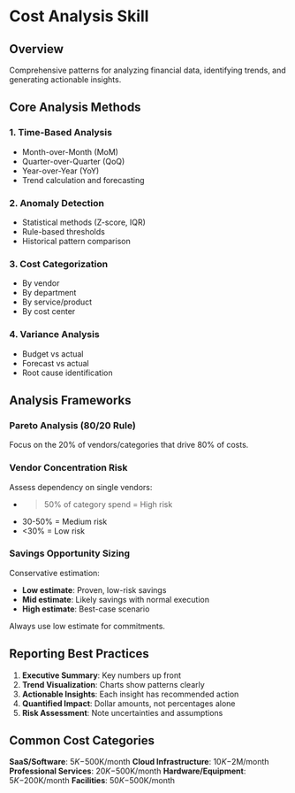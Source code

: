 # Cost Analysis Skill

## Overview
Comprehensive patterns for analyzing financial data, identifying trends, and generating actionable insights.

## Core Analysis Methods

### 1. Time-Based Analysis
- Month-over-Month (MoM)
- Quarter-over-Quarter (QoQ)
- Year-over-Year (YoY)
- Trend calculation and forecasting

### 2. Anomaly Detection
- Statistical methods (Z-score, IQR)
- Rule-based thresholds
- Historical pattern comparison

### 3. Cost Categorization
- By vendor
- By department
- By service/product
- By cost center

### 4. Variance Analysis
- Budget vs actual
- Forecast vs actual
- Root cause identification

## Analysis Frameworks

### Pareto Analysis (80/20 Rule)
Focus on the 20% of vendors/categories that drive 80% of costs.

### Vendor Concentration Risk
Assess dependency on single vendors:
- >50% of category spend = High risk
- 30-50% = Medium risk
- <30% = Low risk

### Savings Opportunity Sizing

Conservative estimation:
- **Low estimate**: Proven, low-risk savings
- **Mid estimate**: Likely savings with normal execution
- **High estimate**: Best-case scenario

Always use low estimate for commitments.

## Reporting Best Practices

1. **Executive Summary**: Key numbers up front
2. **Trend Visualization**: Charts show patterns clearly
3. **Actionable Insights**: Each insight has recommended action
4. **Quantified Impact**: Dollar amounts, not percentages alone
5. **Risk Assessment**: Note uncertainties and assumptions

## Common Cost Categories

**SaaS/Software**: $5K-$500K/month
**Cloud Infrastructure**: $10K-$2M/month
**Professional Services**: $20K-$500K/month
**Hardware/Equipment**: $5K-$200K/month
**Facilities**: $50K-$500K/month
